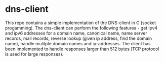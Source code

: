 # dns-client

This repo contains a simple implementation of the DNS-client in C (socket progamming). The dns-client can perform the following features - 
  get ipv4 and ipv6 addresses for a domain name, canonical name, name server records, mail records, reverse lookup (given ip address, find the domain name), handle mulitple domain names and ip-addresses.
  The client has been implemented to handle responses larger than 512 bytes (TCP protocol is used for large responses).
